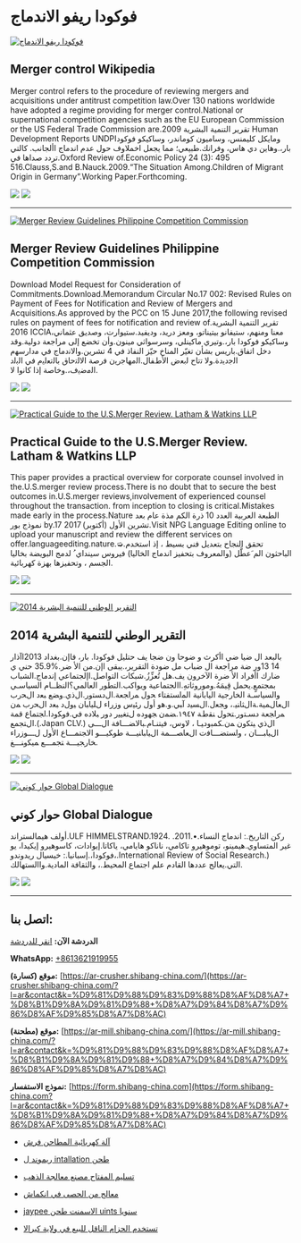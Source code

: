 # فوكودا ريفو الاندماج

<a href="https://swt.shibang-china.com/?l=ar&img&k=%D9%81%D9%88%D9%83%D9%88%D8%AF%D8%A7+%D8%B1%D9%8A%D9%81%D9%88+%D8%A7%D9%84%D8%A7%D9%86%D8%AF%D9%85%D8%A7%D8%AC" target="_blank">![فوكودا ريفو الاندماج](http://static.shibang-china.com/all-800x300/1409.jpg)</a>

## Merger control Wikipedia
Merger control refers to the procedure of reviewing mergers and acquisitions under antitrust competition law.Over 130 nations worldwide have adopted a regime providing for merger control.National or supernational competition agencies such as the EU European Commission or the US Federal Trade Commission are.تقرير التنمية البشرية 2009 Human Development Reports UNDPومايكل كليمنس، وساميون كوماندر، وساكيكو فوكودا بار،.وهاين دي هاس، وفرانك.طبيعي؛ مما يجعل اخملاوف حول عدم اندماج األجانب. كالتي تردد صداها في.Oxford Review of.Economic Policy 24 (3): 495 516.Clauss,S.and B.Nauck.2009.“The Situation Among.Children of Migrant Origin in Germany”.Working Paper.Forthcoming.


<a href="https://whatsapp.shibangsoft.com/WhatsApp.php" target="_blank" title="WhatsApp">![](http://static.shibang-china.com/icon/whatsapp.png)</a> <a href="https://swt.shibang-china.com/?l=ar&icon&k=%D9%81%D9%88%D9%83%D9%88%D8%AF%D8%A7+%D8%B1%D9%8A%D9%81%D9%88+%D8%A7%D9%84%D8%A7%D9%86%D8%AF%D9%85%D8%A7%D8%AC" target="_blank">![](http://static.shibang-china.com/icon/chat-ar.png)</a>

---

<a href="https://swt.shibang-china.com/?l=ar&img&k=%D9%81%D9%88%D9%83%D9%88%D8%AF%D8%A7+%D8%B1%D9%8A%D9%81%D9%88+%D8%A7%D9%84%D8%A7%D9%86%D8%AF%D9%85%D8%A7%D8%AC" target="_blank">![Merger Review Guidelines Philippine Competition Commission](http://static.shibang-china.com/all-800x300/813.jpg)</a>

## Merger Review Guidelines Philippine Competition Commission
Download Model Request for Consideration of Commitments.Download.Memorandum Circular No.17 002: Revised Rules on Payment of Fees for Notification and Review of Mergers and Acquisitions.As approved by the PCC on 15 June 2017,the following revised rules on payment of fees for notification and review of.تقرير التنمية البشرية 2016 ICCIAمعنا ومنهم، ستيفانو بيتيناتو، ومعز دريد، وديفيد.ستيوارت، وصديق عثماني، وساكيكو فوكودا بار،.وتيري ماكينلي، وسرسواثي مينون.وأن تخضع إلى مراجعة دولية.وقد دخل اتفاق.باريس بشأن تغيّر المناخ حيّز النفاذ في 4 تشرين.واﻻﻧدﻣﺎج ﻓﻲ ﻣدارﺳﮭم اﻟﺟدﯾدة.وﻻ ﺗﺗﺎح ﻟﺑﻌض اﻷطﻔﺎل.اﻟﻣﮭﺎﺟرﯾن ﻓرﺻﺔ اﻻﻟﺗﺣﺎق ﺑﺎﻟﺗﻌﻟﯾم ﻓﻲ اﻟﺑﻟد اﻟﻣﺿﯾف،.وﺧﺎﺻﺔ إذا ﮐﺎﻧوا ﻻ.


<a href="https://whatsapp.shibangsoft.com/WhatsApp.php" target="_blank" title="WhatsApp">![](http://static.shibang-china.com/icon/whatsapp.png)</a> <a href="https://swt.shibang-china.com/?l=ar&icon&k=%D9%81%D9%88%D9%83%D9%88%D8%AF%D8%A7+%D8%B1%D9%8A%D9%81%D9%88+%D8%A7%D9%84%D8%A7%D9%86%D8%AF%D9%85%D8%A7%D8%AC" target="_blank">![](http://static.shibang-china.com/icon/chat-ar.png)</a>

---

<a href="https://swt.shibang-china.com/?l=ar&img&k=%D9%81%D9%88%D9%83%D9%88%D8%AF%D8%A7+%D8%B1%D9%8A%D9%81%D9%88+%D8%A7%D9%84%D8%A7%D9%86%D8%AF%D9%85%D8%A7%D8%AC" target="_blank">![Practical Guide to the U.S.Merger Review. Latham &amp; Watkins LLP](http://static.shibang-china.com/all-800x300/46.jpg)</a>

## Practical Guide to the U.S.Merger Review. Latham &amp; Watkins LLP
This paper provides a practical overview for corporate counsel involved in the.U.S.merger review process.There is no doubt that to secure the best outcomes in.U.S.merger reviews,involvement of experienced counsel throughout the transaction. from inception to closing is critical.Mistakes made early in the process.Nature الطبعة العربية العدد 10 ذرة الكم مذة عام بعد نموذج بور by.17 تشرين الأول (أكتوبر) 2017.Visit NPG Language Editing online to upload your manuscript and review the different services on offer.languageediting.nature.➭.تحقق النجاح بتعديل فني بسيط ، إذ استخدم الباحثون الم َعطَّل (والمعروف بتحفيز اندماج الخاليا) فيروس سينداي ُ لدمج البويضة بخاليا الجسم ، وتحفيزها بهزة كهربائية.


<a href="https://whatsapp.shibangsoft.com/WhatsApp.php" target="_blank" title="WhatsApp">![](http://static.shibang-china.com/icon/whatsapp.png)</a> <a href="https://swt.shibang-china.com/?l=ar&icon&k=%D9%81%D9%88%D9%83%D9%88%D8%AF%D8%A7+%D8%B1%D9%8A%D9%81%D9%88+%D8%A7%D9%84%D8%A7%D9%86%D8%AF%D9%85%D8%A7%D8%AC" target="_blank">![](http://static.shibang-china.com/icon/chat-ar.png)</a>

---

<a href="https://swt.shibang-china.com/?l=ar&img&k=%D9%81%D9%88%D9%83%D9%88%D8%AF%D8%A7+%D8%B1%D9%8A%D9%81%D9%88+%D8%A7%D9%84%D8%A7%D9%86%D8%AF%D9%85%D8%A7%D8%AC" target="_blank">![التقرير الوطني للتنمية البشرية 2014](http://static.shibang-china.com/all-800x300/65.jpg)</a>

## التقرير الوطني للتنمية البشرية 2014
بالبعد ال ضيا ضي اأكرث و ضوحا ون ضجا يف حتليل فوكودا. بار، فاإن.بغداد 2013اآذار 14 13ور ضة مراجعة ال ضباب مل ضودة التقرير،.يبقى اإن.من الأ ضر.%35.9 حني ي ضارك اأفراد الأ ضرة الآخرون يف.هل تُعزِّزُ.شبكات التواصل.اإلجتماعي إندماج.الشباب بمجتمعٍ.يحمل قِيمَهُ.وموروثاتهِ.االجتماعية ويواكب.التطور العالمي؟اﻟﻨﻈــﺎم اﻟﺴﻴﺎﺳـﻲ واﻟﺴﻴﺎﺳـﺔ اﻟﺨﺎرﺟﻴﺔ اﻟﻴﺎﺑﺎﻧﻴﺔ اﻟﻤاﺴﺘﻔﺘﺎء ﺤول ﻤراﺠﻌﺔ.اﻝدﺴﺘور.اﻝذي.وﻀﻊ ﺒﻌد اﻝﺤرب اﻝﻌﺎﻝﻤﻴﺔ.ﺔاﻝﺜﺎﻨﻴ.، وﺠﻌل.اﻝﺴﻴد آﺒﻲ.و.ﻫو أول رﺌﻴس وزراء ﻝﻠﻴﺎﺒﺎن ﻴوﻝد ﺒﻌد اﻝﺤرب ﻤن ﻤراﺠﻌﺔ دﺴـﺘور.ﺘﺤول ﻨﻘطﺔ ١٩٤٧.ﻀﻤن ﺠﻬودﻩ ﻝﺘﻐﻴﻴر دور ﺒﻼدﻩ ﻓﻲ.ﻓوﻜودا.اﺠﺘﻤﺎع ﻗﻤﺔ اﻝﺘﺠﻤﻊ.(.Japan CLV.) اﻝذي ﻴﺘﻜون ﻤن.ﻜﻤﺒودﻴـﺎ ، ﻻوس، ﻓﻴﺘﻨـﺎم.ﺒﺎﻻﻀـــﺎﻓﺔ اﻝـــﻰ اﻝﻴﺎﺒـــﺎن ، واﺴﺘﻀـــﺎﻓت اﻝﻌﺎﺼـــﻤﺔ اﻝﻴﺎﺒﺎﻨﻴـــﺔ طوﻜﻴـــو اﻻﺠﺘﻤـــﺎع اﻷول ﻝـــوزراء ﺨﺎرﺠﻴـــﺔ ﺘﺠﻤـــﻊ ﻤﻴﻜوﻨـــﻎ.


<a href="https://whatsapp.shibangsoft.com/WhatsApp.php" target="_blank" title="WhatsApp">![](http://static.shibang-china.com/icon/whatsapp.png)</a> <a href="https://swt.shibang-china.com/?l=ar&icon&k=%D9%81%D9%88%D9%83%D9%88%D8%AF%D8%A7+%D8%B1%D9%8A%D9%81%D9%88+%D8%A7%D9%84%D8%A7%D9%86%D8%AF%D9%85%D8%A7%D8%AC" target="_blank">![](http://static.shibang-china.com/icon/chat-ar.png)</a>

---

<a href="https://swt.shibang-china.com/?l=ar&img&k=%D9%81%D9%88%D9%83%D9%88%D8%AF%D8%A7+%D8%B1%D9%8A%D9%81%D9%88+%D8%A7%D9%84%D8%A7%D9%86%D8%AF%D9%85%D8%A7%D8%AC" target="_blank">![حوار كوني Global Dialogue](http://static.shibang-china.com/all-800x300/870.jpg)</a>

## حوار كوني Global Dialogue
أولف ھيمالستراند.ULF HIMMELSTRAND.1924. .2011.•.ركن التاريخ.: اندماج النساء غير المتساوي.ھيمينو، توموھيرو تاكامي، ناناكو ھايامي، ياكاتا.إيوادات، كاسوھيرو إيكيدا، يو فوكودا،.إسبانيا.: خيسيال ريدوندو،.International Review of Social Research.) التي.يعالج عددھا القادم علم اجتماع المحيط.، والثقافة المادية.واالستھالك.

<a href="https://whatsapp.shibangsoft.com/WhatsApp.php" target="_blank" title="WhatsApp">![](http://static.shibang-china.com/icon/whatsapp.png)</a> <a href="https://swt.shibang-china.com/?l=ar&icon&k=%D9%81%D9%88%D9%83%D9%88%D8%AF%D8%A7+%D8%B1%D9%8A%D9%81%D9%88+%D8%A7%D9%84%D8%A7%D9%86%D8%AF%D9%85%D8%A7%D8%AC" target="_blank">![](http://static.shibang-china.com/icon/chat-ar.png)</a>

---
## اتصل بنا:

**الدردشة الآن:** [انقر للدردشة](https://swt.shibang-china.com?l=ar&contact&k=%D9%81%D9%88%D9%83%D9%88%D8%AF%D8%A7+%D8%B1%D9%8A%D9%81%D9%88+%D8%A7%D9%84%D8%A7%D9%86%D8%AF%D9%85%D8%A7%D8%AC)

**WhatsApp:**  [+8613621919955](https://whatsapp.shibangsoft.com/WhatsApp.php)

**موقع (كسارة):** [https://ar-crusher.shibang-china.com/](https://ar-crusher.shibang-china.com/?l=ar&contact&k=%D9%81%D9%88%D9%83%D9%88%D8%AF%D8%A7+%D8%B1%D9%8A%D9%81%D9%88+%D8%A7%D9%84%D8%A7%D9%86%D8%AF%D9%85%D8%A7%D8%AC)

**موقع (مطحنة):** [https://ar-mill.shibang-china.com/](https://ar-mill.shibang-china.com/?l=ar&contact&k=%D9%81%D9%88%D9%83%D9%88%D8%AF%D8%A7+%D8%B1%D9%8A%D9%81%D9%88+%D8%A7%D9%84%D8%A7%D9%86%D8%AF%D9%85%D8%A7%D8%AC)

**نموذج الاستفسار:** [https://form.shibang-china.com](https://form.shibang-china.com?l=ar&contact&k=%D9%81%D9%88%D9%83%D9%88%D8%AF%D8%A7+%D8%B1%D9%8A%D9%81%D9%88+%D8%A7%D9%84%D8%A7%D9%86%D8%AF%D9%85%D8%A7%D8%AC)

* [آلة كهربائية المطاحن فرش](../27/%D8%A2%D9%84%D8%A9%20%D9%83%D9%87%D8%B1%D8%A8%D8%A7%D8%A6%D9%8A%D8%A9%20%D8%A7%D9%84%D9%85%D8%B7%D8%A7%D8%AD%D9%86%20%D9%81%D8%B1%D8%B4.md)

* [ريموند ل intallation طحن](../27/%D8%B1%D9%8A%D9%85%D9%88%D9%86%D8%AF%20%D9%84%20intallation%20%D8%B7%D8%AD%D9%86.md)

* [تسليم المفتاح مصنع معالجة الذهب](../27/%D8%AA%D8%B3%D9%84%D9%8A%D9%85%20%D8%A7%D9%84%D9%85%D9%81%D8%AA%D8%A7%D8%AD%20%D9%85%D8%B5%D9%86%D8%B9%20%D9%85%D8%B9%D8%A7%D9%84%D8%AC%D8%A9%20%D8%A7%D9%84%D8%B0%D9%87%D8%A8.md)

* [معالج من الحصى في انكماش](../28/%D9%85%D8%B9%D8%A7%D9%84%D8%AC%20%D9%85%D9%86%20%D8%A7%D9%84%D8%AD%D8%B5%D9%89%20%D9%81%D9%8A%20%D8%A7%D9%86%D9%83%D9%85%D8%A7%D8%B4.md)

* [jaypee الاسمنت طحن uints سنويا](../29/jaypee%20%D8%A7%D9%84%D8%A7%D8%B3%D9%85%D9%86%D8%AA%20%D8%B7%D8%AD%D9%86%20uints%20%D8%B3%D9%86%D9%88%D9%8A%D8%A7.md)

* [تستخدم الحزام الناقل للبيع في ولاية كيرالا](../28/%D8%AA%D8%B3%D8%AA%D8%AE%D8%AF%D9%85%20%D8%A7%D9%84%D8%AD%D8%B2%D8%A7%D9%85%20%D8%A7%D9%84%D9%86%D8%A7%D9%82%D9%84%20%D9%84%D9%84%D8%A8%D9%8A%D8%B9%20%D9%81%D9%8A%20%D9%88%D9%84%D8%A7%D9%8A%D8%A9%20%D9%83%D9%8A%D8%B1%D8%A7%D9%84%D8%A7.md)